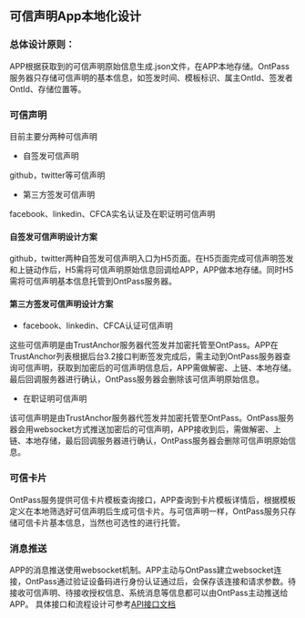 ## 可信声明App本地化设计


### 总体设计原则：
APP根据获取到的可信声明原始信息生成.json文件，在APP本地存储。OntPass服务器只存储可信声明的基本信息，如签发时间、模板标识、属主OntId、签发者OntId、存储位置等。

### 可信声明

目前主要分两种可信声明

- 自签发可信声明

github，twitter等可信声明

- 第三方签发可信声明

facebook、linkedin、CFCA实名认证及在职证明可信声明




#### 自签发可信声明设计方案

github，twitter两种自签发可信声明入口为H5页面。在H5页面完成可信声明签发和上链动作后，H5需将可信声明原始信息回调给APP，APP做本地存储。同时H5需将可信声明基本信息托管到OntPass服务器。

#### 第三方签发可信声明设计方案

- facebook、linkedin、CFCA认证可信声明


这些可信声明是由TrustAnchor服务器代签发并加密托管至OntPass。APP在TrustAnchor列表根据后台3.2接口判断签发完成后，需主动到OntPass服务器查询可信声明，获取到加密后的可信声明信息后，APP需做解密、上链、本地存储。最后回调服务器进行确认，OntPass服务器会删除该可信声明原始信息。

- 在职证明可信声明

该可信声明是由TrustAnchor服务器代签发并加密托管至OntPass。OntPass服务器会用websocket方式推送加密后的可信声明，APP接收到后，需做解密、上链、本地存储，最后回调服务器进行确认，OntPass服务器会删除可信声明原始信息。


### 可信卡片

OntPass服务提供可信卡片模板查询接口，APP查询到卡片模板详情后，根据模板定义在本地筛选好可信声明后生成可信卡片。与可信声明一样，OntPass服务只存储可信卡片基本信息，当然也可选性的进行托管。

### 消息推送

APP的消息推送使用websocket机制。APP主动与OntPass建立websocket连接，OntPass通过验证设备码进行身份认证通过后，会保存该连接和请求参数。待接收可信声明、待接收授权信息、系统消息等信息都可以由OntPass主动推送给APP。
具体接口和流程设计可参考[API接口文档](http://api.ont.network/chapter2/websocket%E6%B6%88%E6%81%AF%E6%8E%A8%E9%80%81%E6%9C%BA%E5%88%B6.html)







